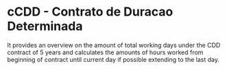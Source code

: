 # cCDD - Contrato de Duracao Determinada
It provides an overview on the amount of total working days under the CDD contract of 5 years and calculates the amounts of hours worked from beginning of contract until current day if possible extending to the last day.  

